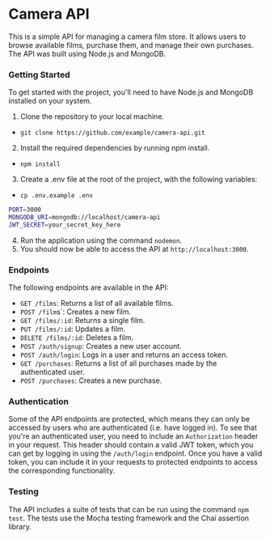 # Camera API

This is a simple API for managing a camera film store. It allows users to browse available films, purchase them, and manage their own purchases. The API was built using Node.js and MongoDB.

### Getting Started

To get started with the project, you'll need to have Node.js and MongoDB installed on your system.

1. Clone the repository to your local machine.
* ```git clone https://github.com/example/camera-api.git```

2. Install the required dependencies by running npm install.
* ```npm install```

3. Create a .env file at the root of the project, with the following variables:
* ```cp .env.example .env```

```bash
PORT=3000
MONGODB_URI=mongodb://localhost/camera-api
JWT_SECRET=your_secret_key_here
```

4. Run the application using the command `nodemon`.
5. You should now be able to access the API at `http://localhost:3000`.

### Endpoints

The following endpoints are available in the API:

* `GET /films`: Returns a list of all available films.
* `POST /film`s`: Creates a new film.
* `GET /films/:id`: Returns a single film.
* `PUT /films/:id`: Updates a film.
* `DELETE /films/:id`: Deletes a film.
* `POST /auth/signup`: Creates a new user account.
* `POST /auth/login`: Logs in a user and returns an access token.
* `GET /purchases`: Returns a list of all purchases made by the authenticated user.
* `POST /purchases`: Creates a new purchase.

### Authentication
Some of the API endpoints are protected, which means they can only be accessed by users who are authenticated (i.e. have logged in). To see that you're an authenticated user, you need to include an `Authorization` header in your request. This header should contain a valid JWT token, which you can get by logging in using the `/auth/login` endpoint. Once you have a valid token, you can include it in your requests to protected endpoints to access the corresponding functionality.

### Testing
The API includes a suite of tests that can be run using the command `npm test`. The tests use the Mocha testing framework and the Chai assertion library.